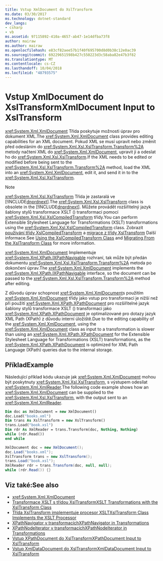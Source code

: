 ```yaml
---
title: Vstup XmlDocument do XslTransform
ms.date: 03/30/2017
ms.technology: dotnet-standard
dev_langs:
- csharp
- vb
ms.assetid: 97115892-410a-4657-ab47-1e14dfba73f8
author: mairaw
ms.author: mairaw
ms.openlocfilehash: e83cf82aee57b1f40f695700d8d0b38c12e0ac39
ms.sourcegitcommit: 69229651598b427c550223d3c58aba82e47b3f82
ms.translationtype: MT
ms.contentlocale: cs-CZ
ms.lasthandoff: 10/04/2018
ms.locfileid: "48793575"
---
```

# <a name="xmldocument-input-to-xsltransform"></a><span data-ttu-id="8db39-102">Vstup XmlDocument do XslTransform</span><span class="sxs-lookup"><span data-stu-id="8db39-102">XmlDocument Input to XslTransform</span></span>
<span data-ttu-id="8db39-103"><xref:System.Xml.XmlDocument> Třída poskytuje možnosti úprav pro dokument XML.</span><span class="sxs-lookup"><span data-stu-id="8db39-103">The <xref:System.Xml.XmlDocument> class provides editing capabilities for an XML document.</span></span> <span data-ttu-id="8db39-104">Pokud XML se musí upravit nebo změnit před odesláním do <xref:System.Xml.Xsl.XslTransform.Transform%2A> metody načtení XML do <xref:System.Xml.XmlDocument>, upravit ji a odeslat ho do <xref:System.Xml.Xsl.XslTransform>.</span><span class="sxs-lookup"><span data-stu-id="8db39-104">If the XML needs to be edited or modified before being sent to the <xref:System.Xml.Xsl.XslTransform.Transform%2A> method, load the XML into an <xref:System.Xml.XmlDocument>, edit it, and send it in to the <xref:System.Xml.Xsl.XslTransform>.</span></span>  
  
> [!NOTE]
>  <span data-ttu-id="8db39-105"><xref:System.Xml.Xsl.XslTransform> Třída je zastaralá ve [!INCLUDE[dnprdnext](../../../../includes/dnprdnext-md.md)].</span><span class="sxs-lookup"><span data-stu-id="8db39-105">The <xref:System.Xml.Xsl.XslTransform> class is obsolete in the [!INCLUDE[dnprdnext](../../../../includes/dnprdnext-md.md)].</span></span> <span data-ttu-id="8db39-106">Můžete provádět rozšiřitelný jazyk šablony stylů transformace XSLT () transformaci pomocí <xref:System.Xml.Xsl.XslCompiledTransform> třídy.</span><span class="sxs-lookup"><span data-stu-id="8db39-106">You can perform Extensible Stylesheet Language for Transformations (XSLT) transformations using the <xref:System.Xml.Xsl.XslCompiledTransform> class.</span></span> <span data-ttu-id="8db39-107">Zobrazit [používání třídy XslCompiledTransform](../../../../docs/standard/data/xml/using-the-xslcompiledtransform-class.md) a [migrace z třídy XslTransform](../../../../docs/standard/data/xml/migrating-from-the-xsltransform-class.md) Další informace.</span><span class="sxs-lookup"><span data-stu-id="8db39-107">See [Using the XslCompiledTransform Class](../../../../docs/standard/data/xml/using-the-xslcompiledtransform-class.md) and [Migrating From the XslTransform Class](../../../../docs/standard/data/xml/migrating-from-the-xsltransform-class.md) for more information.</span></span>  
  
 <span data-ttu-id="8db39-108"><xref:System.Xml.XmlDocument> Implementuje <xref:System.Xml.XPath.IXPathNavigable> rozhraní, tak může být předán dokumentu <xref:System.Xml.Xsl.XslTransform.Transform%2A> metoda po dokončení úprav.</span><span class="sxs-lookup"><span data-stu-id="8db39-108">The <xref:System.Xml.XmlDocument> implements the <xref:System.Xml.XPath.IXPathNavigable> interface, so the document can be passed to the <xref:System.Xml.Xsl.XslTransform.Transform%2A> method after editing.</span></span>  
  
 <span data-ttu-id="8db39-109">Z důvodu úprav schopnost <xref:System.Xml.XmlDocument>s použitím <xref:System.Xml.XmlDocument> třídy jako vstup pro transformaci je nižší než při použití <xref:System.Xml.XPath.XPathDocument> pro rozšiřitelné jazyk šablony stylů transformace XSLT () transformaci jako <xref:System.Xml.XPath.XPathDocument> je optimalizované pro dotazy jazyk XML Path (XPath) z důvodu interní úložiště.</span><span class="sxs-lookup"><span data-stu-id="8db39-109">Due to the editing capability of the <xref:System.Xml.XmlDocument>, using the <xref:System.Xml.XmlDocument> class as input to a transformation is slower than using an <xref:System.Xml.XPath.XPathDocument> for the Extensible Stylesheet Language for Transformations (XSLT) transformations, as the <xref:System.Xml.XPath.XPathDocument> is optimized for XML Path Language (XPath) queries due to the internal storage.</span></span>  
  
## <a name="example"></a><span data-ttu-id="8db39-110">Příklad</span><span class="sxs-lookup"><span data-stu-id="8db39-110">Example</span></span>  
 <span data-ttu-id="8db39-111">Následující příklad kódu ukazuje jak <xref:System.Xml.XmlDocument> mohou být poskytnuty <xref:System.Xml.Xsl.XslTransform>, s výstupem odesílat <xref:System.Xml.XmlReader>.</span><span class="sxs-lookup"><span data-stu-id="8db39-111">The following code example shows how an <xref:System.Xml.XmlDocument> can be supplied to the <xref:System.Xml.Xsl.XslTransform>, with the output sent to an <xref:System.Xml.XmlReader>.</span></span>  
  
```vb  
Dim doc as XmlDocument = new XmlDocument()  
doc.Load("books.xml")  
Dim trans As XslTransform = new XslTransform()  
trans.Load("book.xsl")  
Dim rdr As XmlReader = trans.Transform(doc, Nothing, Nothing)  
while (rdr.Read())  
end while  
```  
  
```csharp  
XmlDocument doc = new XmlDocument();  
doc.Load("books.xml");  
XslTransform trans = new XslTransform();  
trans.Load("book.xsl");  
XmlReader rdr = trans.Transform(doc, null, null);  
while (rdr.Read()) {}  
```  
  
## <a name="see-also"></a><span data-ttu-id="8db39-112">Viz také:</span><span class="sxs-lookup"><span data-stu-id="8db39-112">See also</span></span>

- <xref:System.Xml.XmlDocument>  
- [<span data-ttu-id="8db39-113">Transformace XSLT s třídou XslTransform</span><span class="sxs-lookup"><span data-stu-id="8db39-113">XSLT Transformations with the XslTransform Class</span></span>](../../../../docs/standard/data/xml/xslt-transformations-with-the-xsltransform-class.md)  
- [<span data-ttu-id="8db39-114">Třída XslTransform implementuje procesor XSLT</span><span class="sxs-lookup"><span data-stu-id="8db39-114">XslTransform Class Implements the XSLT Processor</span></span>](../../../../docs/standard/data/xml/xsltransform-class-implements-the-xslt-processor.md)  
- [<span data-ttu-id="8db39-115">XPathNavigator v transformacích</span><span class="sxs-lookup"><span data-stu-id="8db39-115">XPathNavigator in Transformations</span></span>](../../../../docs/standard/data/xml/xpathnavigator-in-transformations.md)  
- [<span data-ttu-id="8db39-116">XPathNodeIterator v transformacích</span><span class="sxs-lookup"><span data-stu-id="8db39-116">XPathNodeIterator in Transformations</span></span>](../../../../docs/standard/data/xml/xpathnodeiterator-in-transformations.md)  
- [<span data-ttu-id="8db39-117">Vstup XPathDocument do XslTransform</span><span class="sxs-lookup"><span data-stu-id="8db39-117">XPathDocument Input to XslTransform</span></span>](../../../../docs/standard/data/xml/xpathdocument-input-to-xsltransform.md)  
- [<span data-ttu-id="8db39-118">Vstup XmlDataDocument do XslTransform</span><span class="sxs-lookup"><span data-stu-id="8db39-118">XmlDataDocument Input to XslTransform</span></span>](../../../../docs/standard/data/xml/xmldatadocument-input-to-xsltransform.md)
